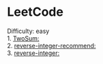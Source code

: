 # LeetCode
Difficulty: easy
</br>
1. 
[TwoSum:](https://github.com/SuperGintoki/practice/blob/master/twoSum.html)
</br>
2.
[reverse-integer-recommend:](https://github.com/SuperGintoki/practice/blob/master/reverse-integer.html)
</br>
3.
[reverse-integer:](https://github.com/SuperGintoki/practice/blob/master/reverse-integer1.html)
</br>
